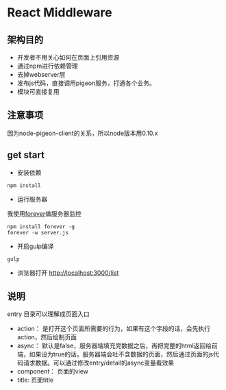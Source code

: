 # React Middleware

## 架构目的
- 开发者不用关心如何在页面上引用资源
- 通过npm进行依赖管理
- 去掉webserver层
- 发布js代码，直接调用pigeon服务，打通各个业务。
- 模块可直接复用

## 注意事项
因为node-pigeon-client的关系，所以node版本用0.10.x

## get start

- 安装依赖

```
npm install
```

- 运行服务器

我使用[forever](harmony)做服务器监控

```
npm install forever -g
forever -w server.js
```

- 开启gulp编译

```
gulp
```

- 浏览器打开 [http://localhost:3000/list](http://localhost:3000/list)


## 说明

entry 目录可以理解成页面入口

- action： 是打开这个页面所需要的行为，如果有这个字段的话，会先执行action，然后绘制页面
- async： 默认是false，服务器端填充完数据之后，再把完整的html返回给前端，如果设为true的话，服务器端会吐不含数据的页面，然后通过页面的js代码请求数据。可以通过修改entry/detail的async变量看效果
- component： 页面的view
- title: 页面title



